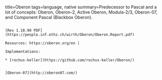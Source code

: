title=Oberon
tags=language, native
summary=Predecessor to Pascal and a lot of concepts: Oberon, Oberon-2, Active Oberon, Modula-2/3, Oberon-07, and Component Pascal (Blackbox Oberon).
~~~~~~

[Rev 1.10.90 PDF](https://people.inf.ethz.ch/wirth/Oberon/Oberon.Report.pdf)

Resources: https://oberon.org/en | 

Implementations:

* [rochus-keller](https://github.com/rochus-keller/Oberon/)


[Oberon-07](http://oberon07.com/)
